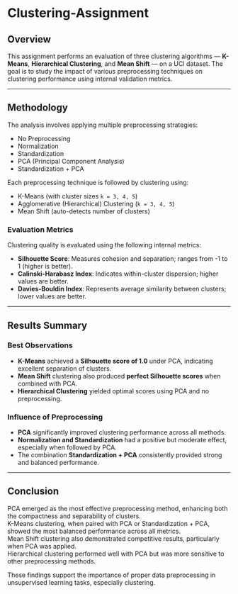 # Clustering-Assignment

## Overview

This assignment performs an evaluation of three clustering algorithms — **K-Means**, **Hierarchical Clustering**, and **Mean Shift** — on a UCI dataset. The goal is to study the impact of various preprocessing techniques on clustering performance using internal validation metrics.

---

## Methodology

The analysis involves applying multiple preprocessing strategies:

- No Preprocessing  
- Normalization  
- Standardization  
- PCA (Principal Component Analysis)  
- Standardization + PCA  

Each preprocessing technique is followed by clustering using:

- K-Means (with cluster sizes `k = 3, 4, 5`)  
- Agglomerative (Hierarchical) Clustering (`k = 3, 4, 5`)  
- Mean Shift (auto-detects number of clusters)  

### Evaluation Metrics

Clustering quality is evaluated using the following internal metrics:

- **Silhouette Score**: Measures cohesion and separation; ranges from -1 to 1 (higher is better).
- **Calinski-Harabasz Index**: Indicates within-cluster dispersion; higher values are better.
- **Davies-Bouldin Index**: Represents average similarity between clusters; lower values are better.

---

## Results Summary

### Best Observations

- **K-Means** achieved a **Silhouette score of 1.0** under PCA, indicating excellent separation of clusters.
- **Mean Shift** clustering also produced **perfect Silhouette scores** when combined with PCA.
- **Hierarchical Clustering** yielded optimal scores using PCA and no preprocessing.

### Influence of Preprocessing

- **PCA** significantly improved clustering performance across all methods.
- **Normalization and Standardization** had a positive but moderate effect, especially when followed by PCA.
- The combination **Standardization + PCA** consistently provided strong and balanced performance.

---

## Conclusion

PCA emerged as the most effective preprocessing method, enhancing both the compactness and separability of clusters.  
K-Means clustering, when paired with PCA or Standardization + PCA, showed the most balanced performance across all metrics.  
Mean Shift clustering also demonstrated competitive results, particularly when PCA was applied.  
Hierarchical clustering performed well with PCA but was more sensitive to other preprocessing methods.

These findings support the importance of proper data preprocessing in unsupervised learning tasks, especially clustering.

